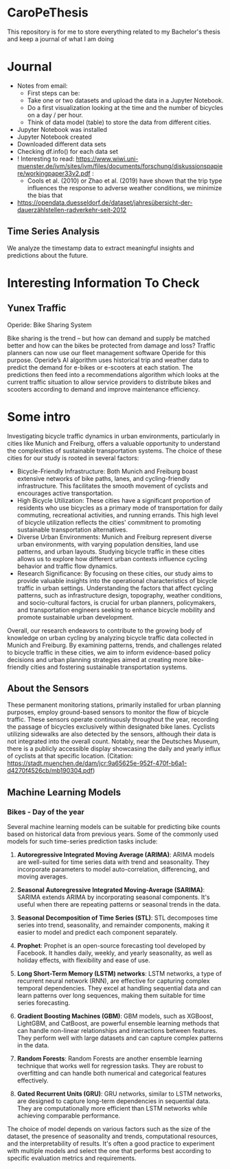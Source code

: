 # CaroPeThesis
This repository is for me to store everything related to my Bachelor's thesis and keep a journal of what I am doing

# Journal
- Notes from email:
  -  First steps can be: 
  - Take one or two datasets  and upload the data in a Jupyter Notebook. 
  - Do a first visualization looking at the time and the number of bicycles on a day / per hour.
  - Think of data model (table) to store the data from different cities. 
- Jupyter Notebook was installed
- Jupyter Notebook created
- Downloaded different data sets
- Checking df.info() for each data set
- ! Interesting to read: https://www.wiwi.uni-muenster.de/ivm/sites/ivm/files/documents/forschung/diskussionspapiere/workingpaper33v2.pdf :
  - Cools et al. (2010) or Zhao et al. (2019) have shown that the trip type influences the response to adverse weather conditions, we minimize the bias that
- https://opendata.duesseldorf.de/dataset/jahresübersicht-der-dauerzählstellen-radverkehr-seit-2012

## Time Series Analysis 
We analyze the timestamp data to extract meaningful insights and predictions about the future. 

# Interesting Information To Check
## Yunex Traffic

Operide: Bike Sharing System

Bike sharing is the trend – but how can demand and supply be matched better and how can the bikes be protected from damage and loss? Traffic planners can now use our fleet management software Operide for this purpose. Operide’s AI algorithm uses historical trip and weather data to predict the demand for e-bikes or e-scooters at each station. The predictions then feed into a recommendations algorithm which looks at the current traffic situation to allow service providers to distribute bikes and scooters according to demand and improve maintenance efficiency.

# Some intro
Investigating bicycle traffic dynamics in urban environments, particularly in cities like Munich and Freiburg, offers a valuable opportunity to understand the complexities of sustainable transportation systems. The choice of these cities for our study is rooted in several factors:

- Bicycle-Friendly Infrastructure: Both Munich and Freiburg boast extensive networks of bike paths, lanes, and cycling-friendly infrastructure. This facilitates the smooth movement of cyclists and encourages active transportation.
- High Bicycle Utilization: These cities have a significant proportion of residents who use bicycles as a primary mode of transportation for daily commuting, recreational activities, and running errands. This high level of bicycle utilization reflects the cities' commitment to promoting sustainable transportation alternatives.
- Diverse Urban Environments: Munich and Freiburg represent diverse urban environments, with varying population densities, land use patterns, and urban layouts. Studying bicycle traffic in these cities allows us to explore how different urban contexts influence cycling behavior and traffic flow dynamics.
- Research Significance: By focusing on these cities, our study aims to provide valuable insights into the operational characteristics of bicycle traffic in urban settings. Understanding the factors that affect cycling patterns, such as infrastructure design, topography, weather conditions, and socio-cultural factors, is crucial for urban planners, policymakers, and transportation engineers seeking to enhance bicycle mobility and promote sustainable urban development.

Overall, our research endeavors to contribute to the growing body of knowledge on urban cycling by analyzing bicycle traffic data collected in Munich and Freiburg. By examining patterns, trends, and challenges related to bicycle traffic in these cities, we aim to inform evidence-based policy decisions and urban planning strategies aimed at creating more bike-friendly cities and fostering sustainable transportation systems.

## About the Sensors
These permanent monitoring stations, primarily installed for urban planning purposes, employ ground-based sensors to monitor the flow of bicycle traffic. These sensors operate continuously throughout the year, recording the passage of bicycles exclusively within designated bike lanes. Cyclists utilizing sidewalks are also detected by the sensors, although their data is not integrated into the overall count. Notably, near the Deutsches Museum, there is a publicly accessible display showcasing the daily and yearly influx of cyclists at that specific location. (Citation: https://stadt.muenchen.de/dam/jcr:9a65625e-952f-470f-b6a1-d4270f4526cb/mb190304.pdf)

## Machine Learning Models
### Bikes - Day of the year
Several machine learning models can be suitable for predicting bike counts based on historical data from previous years. Some of the commonly used models for such time-series prediction tasks include:

1. **Autoregressive Integrated Moving Average (ARIMA)**: ARIMA models are well-suited for time series data with trend and seasonality. They incorporate parameters to model auto-correlation, differencing, and moving averages.

2. **Seasonal Autoregressive Integrated Moving-Average (SARIMA)**: SARIMA extends ARIMA by incorporating seasonal components. It's useful when there are repeating patterns or seasonal trends in the data.

3. **Seasonal Decomposition of Time Series (STL)**: STL decomposes time series into trend, seasonality, and remainder components, making it easier to model and predict each component separately.

4. **Prophet**: Prophet is an open-source forecasting tool developed by Facebook. It handles daily, weekly, and yearly seasonality, as well as holiday effects, with flexibility and ease of use.

5. **Long Short-Term Memory (LSTM) networks**: LSTM networks, a type of recurrent neural network (RNN), are effective for capturing complex temporal dependencies. They excel at handling sequential data and can learn patterns over long sequences, making them suitable for time series forecasting.

6. **Gradient Boosting Machines (GBM)**: GBM models, such as XGBoost, LightGBM, and CatBoost, are powerful ensemble learning methods that can handle non-linear relationships and interactions between features. They perform well with large datasets and can capture complex patterns in the data.

7. **Random Forests**: Random Forests are another ensemble learning technique that works well for regression tasks. They are robust to overfitting and can handle both numerical and categorical features effectively.

8. **Gated Recurrent Units (GRU)**: GRU networks, similar to LSTM networks, are designed to capture long-term dependencies in sequential data. They are computationally more efficient than LSTM networks while achieving comparable performance.

The choice of model depends on various factors such as the size of the dataset, the presence of seasonality and trends, computational resources, and the interpretability of results. It's often a good practice to experiment with multiple models and select the one that performs best according to specific evaluation metrics and requirements.